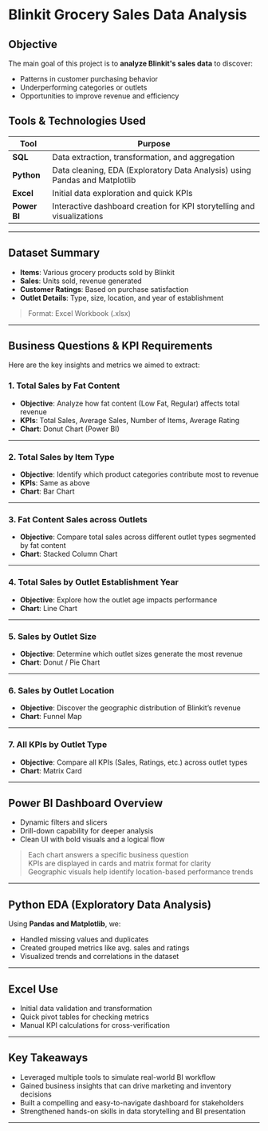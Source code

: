 
#  Blinkit Grocery Sales Data Analysis



##  Objective

The main goal of this project is to **analyze Blinkit's sales data** to discover:

-  Patterns in customer purchasing behavior
-  Underperforming categories or outlets
-  Opportunities to improve revenue and efficiency



##  Tools & Technologies Used

| Tool       | Purpose                             |
|------------|-------------------------------------|
| **SQL**    | Data extraction, transformation, and aggregation |
| **Python** | Data cleaning, EDA (Exploratory Data Analysis) using Pandas and Matplotlib |
| **Excel**  | Initial data exploration and quick KPIs |
| **Power BI** | Interactive dashboard creation for KPI storytelling and visualizations |

---

## Dataset Summary

- **Items**: Various grocery products sold by Blinkit  
- **Sales**: Units sold, revenue generated  
- **Customer Ratings**: Based on purchase satisfaction  
- **Outlet Details**: Type, size, location, and year of establishment  

>  Format: Excel Workbook (.xlsx)

---

##  Business Questions & KPI Requirements

Here are the key insights and metrics we aimed to extract:

###  1. Total Sales by Fat Content
- **Objective**: Analyze how fat content (Low Fat, Regular) affects total revenue  
- **KPIs**: Total Sales, Average Sales, Number of Items, Average Rating  
- **Chart**: Donut Chart (Power BI)

---

###  2. Total Sales by Item Type
- **Objective**: Identify which product categories contribute most to revenue  
- **KPIs**: Same as above  
- **Chart**: Bar Chart

---

###  3. Fat Content Sales across Outlets
- **Objective**: Compare total sales across different outlet types segmented by fat content  
- **Chart**: Stacked Column Chart

---

###  4. Total Sales by Outlet Establishment Year
- **Objective**: Explore how the outlet age impacts performance  
- **Chart**: Line Chart

---

###  5. Sales by Outlet Size
- **Objective**: Determine which outlet sizes generate the most revenue  
- **Chart**: Donut / Pie Chart

---

###  6. Sales by Outlet Location
- **Objective**: Discover the geographic distribution of Blinkit’s revenue  
- **Chart**: Funnel Map

---

###  7. All KPIs by Outlet Type
- **Objective**: Compare all KPIs (Sales, Ratings, etc.) across outlet types  
- **Chart**: Matrix Card

---

##  Power BI Dashboard Overview


- Dynamic filters and slicers
- Drill-down capability for deeper analysis
- Clean UI with bold visuals and a logical flow

>  Each chart answers a specific business question  
>  KPIs are displayed in cards and matrix format for clarity  
>  Geographic visuals help identify location-based performance trends  

---

##  Python EDA (Exploratory Data Analysis)

Using **Pandas and Matplotlib**, we:

- Handled missing values and duplicates
- Created grouped metrics like avg. sales and ratings
- Visualized trends and correlations in the dataset

---

##  Excel Use

- Initial data validation and transformation
- Quick pivot tables for checking metrics
- Manual KPI calculations for cross-verification

---

##  Key Takeaways

- Leveraged multiple tools to simulate real-world BI workflow
- Gained business insights that can drive marketing and inventory decisions
- Built a compelling and easy-to-navigate dashboard for stakeholders
- Strengthened hands-on skills in data storytelling and BI presentation

---





